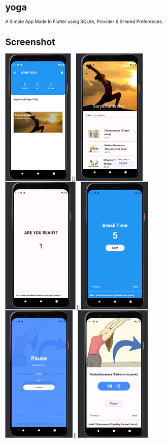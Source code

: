 # yoga

A Simple App Made In Flutter using SQLite, Provider & SHared Preferences.

# Screenshot

<img src="/ss/ss1.png" height="400px"/> || <img src="/ss/ss2.png" height="400px"/>
<img src="/ss/ss3.png" height="400px"/> || <img src="/ss/ss4.png" height="400px"/>
<img src="/ss/ss5.png" height="400px"/> || <img src="/ss/ss6.png" height="400px"/>


